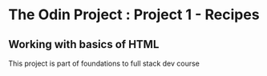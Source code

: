 # The Odin Project : Project 1 - Recipes
## Working with basics of HTML

This project is part of foundations to full stack dev course